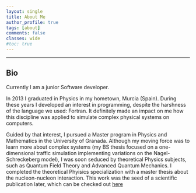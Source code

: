 ```yaml
---
layout: single
title: About Me
author_profile: true
tags: [about]
comments: false
classes: wide
#toc: true
---
```


--------

## Bio

Currently I am a junior Software developer. 

In 2013 I graduated in Physics in my hometown, Murcia (Spain).
During these years I developed an interest in programming, despite the harshness of the language we used: Fortran. 
It definitely made an impact on me how this discipline was applied to simulate complex physical systems on computers.

Guided by that interest, I pursued a Master program in Physics and Mathematics in the University of Granada.
Although my moving force was to learn more about complex systems (my BS thesis focused on a one-dimensional traffic simulation implementing variations on the Nagel-Schreckeberg model),
I was soon seduced by theoretical Physics subjects, such as Quantum Field Theory and Advanced Quantum Mechanics. I completed the theoretical Phyisics specialization with a master thesis about the nucleon-nucleon interaction. This work was the seed of a scientific publication later, which can be checked out [here](https://doi.org/10.1103/PhysRevC.96.014004) 



